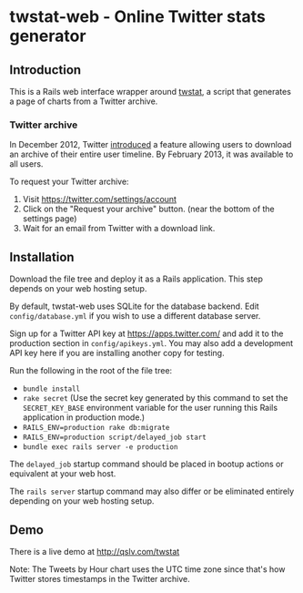 # twstat-web - Online Twitter stats generator

## Introduction

This is a Rails web interface wrapper around
[twstat](https://github.com/mortonfox/twstat), a script that generates a page
of charts from a Twitter archive.

### Twitter archive

In December 2012, Twitter
[introduced](http://blog.twitter.com/2012/12/your-twitter-archive.html) a
feature allowing users to download an archive of their entire user timeline. By
February 2013, it was available to all users.

To request your Twitter archive:

1. Visit <https://twitter.com/settings/account>
1. Click on the "Request your archive" button. (near the bottom of the settings page)
1. Wait for an email from Twitter with a download link.

## Installation

Download the file tree and deploy it as a Rails application. This step depends
on your web hosting setup.

By default, twstat-web uses SQLite for the database backend. Edit
`config/database.yml` if you wish to use a different database server.

Sign up for a Twitter API key at <https://apps.twitter.com/> and add it to the
production section in `config/apikeys.yml`. You may also add a development API
key here if you are installing another copy for testing.

Run the following in the root of the file tree:

* `bundle install`
* `rake secret` (Use the secret key generated by this command to set the
  `SECRET_KEY_BASE` environment variable for the user running this Rails
  application in production mode.)
* `RAILS_ENV=production rake db:migrate`
* `RAILS_ENV=production script/delayed_job start`
* `bundle exec rails server -e production`

The `delayed_job` startup command should be placed in bootup actions or
equivalent at your web host.

The `rails server` startup command may also differ or be eliminated entirely
depending on your web hosting setup.

## Demo

There is a live demo at <http://qslv.com/twstat>

Note: The Tweets by Hour chart uses the UTC time zone since that's how Twitter
stores timestamps in the Twitter archive.
